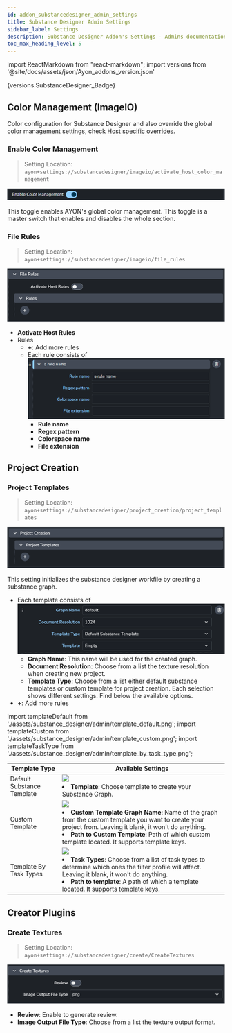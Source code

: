 ```yaml
---
id: addon_substancedesigner_admin_settings
title: Substance Designer Admin Settings
sidebar_label: Settings
description: Substance Designer Addon's Settings - Admins documentation.
toc_max_heading_level: 5
---
```

import ReactMarkdown from "react-markdown";
import versions from '@site/docs/assets/json/Ayon_addons_version.json'

<ReactMarkdown>
{versions.SubstanceDesigner_Badge}
</ReactMarkdown>

## Color Management (ImageIO)

Color configuration for Substance Designer and also override the global color management settings, check [Host specific overrides](admin_colorspace.md#host-specific-overrides).

### Enable Color Management

> Setting Location: `ayon+settings://substancedesigner/imageio/activate_host_color_management`

![](assets/substance_designer/admin/enable_color_management.png)

This toggle enables AYON's global color management.
This toggle is a master switch that enables and disables the whole section.

### File Rules
> Setting Location: `ayon+settings://substancedesigner/imageio/file_rules`

![](assets/substance_designer/admin/file_rules.png)

- **Activate Host Rules**
- Rules
  - **+**: Add more rules
  - Each rule consists of
    ![](assets/substance_designer/admin/rules.png)
    - **Rule name**
    - **Regex pattern**
    - **Colorspace name**
    - **File extension**

## Project Creation
### Project Templates
> Setting Location: `ayon+settings://substancedesigner/project_creation/project_templates`

![](assets/substance_designer/admin/project_templates.png)

This setting initializes the substance designer workfile by creating a substance graph.

- Each template consists of
  ![](assets/substance_designer/admin/project_template_profile.png)
  - **Graph Name**: This name will be used for the created graph.
  - **Document Resolution**: Choose from a list the texture resolution when creating new project.
  - **Template Type**: Choose from a list either default substance templates or custom template for project creation. Each selection shows different settings. Find below the available options.
- **+**: Add more rules

import templateDefault from './assets/substance_designer/admin/template_default.png';
import templateCustom from './assets/substance_designer/admin/template_custom.png';
import templateTaskType from './assets/substance_designer/admin/template_by_task_type.png';

<table>
  <thead>
    <tr>
    <th>Template Type</th><th>Available Settings</th>
    </tr>
  </thead>
  <tbody>
    <tr>
     <td>Default Substance Template</td>
     <td>
      <img src={templateDefault}/>
      <li><strong>Template</strong>: Choose template to create your Substance Graph.</li>
     </td>
    </tr>
    <tr>
     <td>Custom Template</td>
     <td>
      <img src={templateCustom}/>
      <li><strong>Custom Template Graph Name</strong>: Name of the graph from the custom template you want to create your project from. Leaving it blank, it won't do anything.</li>
      <li><strong>Path to Custom Template</strong>: Path of which custom template located. It supports template keys.</li>
     </td>
    </tr>
    <tr>
     <td>Template By Task Types</td>
     <td>
      <img src={templateTaskType}/>
      <li><strong>Task Types</strong>: Choose from a list of task types to determine which ones the filter profile will affect. Leaving it blank, it won't do anything.</li>
      <li><strong>Path to template</strong>: A path of which a template located. It supports template keys.</li>
     </td>
    </tr>
  </tbody>
</table>

## Creator Plugins
### Create Textures
> Setting Location: `ayon+settings://substancedesigner/create/CreateTextures`

![](assets/substance_designer/admin/create_textures.png)

- **Review**: Enable to generate review.
- **Image Output File Type**: Choose from a list the texture output format.